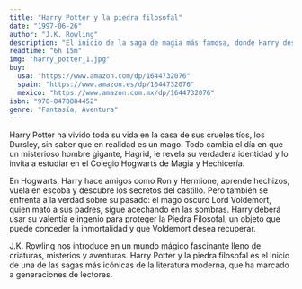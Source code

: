 ```yaml
---
title: "Harry Potter y la piedra filosofal"
date: "1997-06-26"
author: "J.K. Rowling"
description: "El inicio de la saga de magia más famosa, donde Harry descubre que es un mago."
readtime: "6h 15m"
img: "harry_potter_1.jpg"
buy:
  usa: "https://www.amazon.com/dp/1644732076"
  spain: "https://www.amazon.es/dp/1644732076"
  mexico: "https://www.amazon.com.mx/dp/1644732076"
isbn: "978-8478884452"
genre: "Fantasía, Aventura"
---
```


Harry Potter ha vivido toda su vida en la casa de sus crueles tíos, los Dursley, sin saber que en realidad es un mago. Todo cambia el día en que un misterioso hombre gigante, Hagrid, le revela su verdadera identidad y lo invita a estudiar en el Colegio Hogwarts de Magia y Hechicería.

En Hogwarts, Harry hace amigos como Ron y Hermione, aprende hechizos, vuela en escoba y descubre los secretos del castillo. Pero también se enfrenta a la verdad sobre su pasado: el mago oscuro Lord Voldemort, quien mató a sus padres, sigue acechando en las sombras. Harry deberá usar su valentía e ingenio para proteger la Piedra Filosofal, un objeto que puede conceder la inmortalidad y que Voldemort desea recuperar.

J.K. Rowling nos introduce en un mundo mágico fascinante lleno de criaturas, misterios y aventuras. Harry Potter y la piedra filosofal es el inicio de una de las sagas más icónicas de la literatura moderna, que ha marcado a generaciones de lectores.
